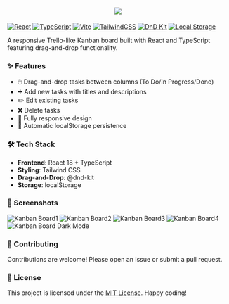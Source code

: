 <h1 align="center">
    <img src="https://readme-typing-svg.herokuapp.com/?font=Righteous&size=35&center=true&vCenter=true&width=700&height=70&duration=4000&lines=Kanban+Board+Task+Manager&color=89b4fa" />
</h1>

[![React](https://img.shields.io/badge/React-61DAFB?style=for-the-badge&logo=react&logoColor=black)](https://reactjs.org/)
[![TypeScript](https://img.shields.io/badge/TypeScript-3178C6?style=for-the-badge&logo=typescript&logoColor=white)](https://www.typescriptlang.org/)
[![Vite](https://img.shields.io/badge/Vite-646CFF?style=for-the-badge&logo=vite&logoColor=white)](https://vitejs.dev/)
[![TailwindCSS](https://img.shields.io/badge/TailwindCSS-06B6D4?style=for-the-badge&logo=tailwindcss&logoColor=white)](https://tailwindcss.com/)
[![DnD Kit](https://img.shields.io/badge/DnD_Kit-000000?style=for-the-badge&logo=react&logoColor=white)](https://dndkit.com/)
[![Local Storage](https://img.shields.io/badge/Local_Storage-1E40A2?style=for-the-badge&logo=react&logoColor=white)](https://developer.mozilla.org/en-US/docs/Web/API/Window/localStorage)

A responsive Trello-like Kanban board built with React and TypeScript featuring drag-and-drop functionality.

### ✨ Features

- 🖱️ Drag-and-drop tasks between columns (To Do/In Progress/Done)
- ➕ Add new tasks with titles and descriptions
- ✏️ Edit existing tasks
- ❌ Delete tasks
- 📱 Fully responsive design
- 💾 Automatic localStorage persistence

### 🛠 Tech Stack

- **Frontend**: React 18 + TypeScript
- **Styling**: Tailwind CSS
- **Drag-and-Drop**: @dnd-kit
- **Storage**: localStorage

### 📸 Screenshots

![Kanban Board1](https://imgur.com/thwIb7Q.png)
![Kanban Board2](https://imgur.com/Su74oIS.png)
![Kanban Board3](https://imgur.com/a261zva.png)
![Kanban Board4](https://imgur.com/33NU5fP.png)
![Kanban Board Dark Mode](https://imgur.com/OaIwsGM.png)

### 🤝 Contributing

Contributions are welcome! Please open an issue or submit a pull request.

### 📝 License

This project is licensed under the [MIT License](LICENSE).
Happy coding!


